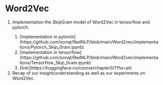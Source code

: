 # Word2Vec
<ol>
  <li>Implementation the SkipGram model of Word2Vec in tensorflow and pytorch.</li>
  <ol>
    <li> [Implementation in pytorch](https://github.com/sonqt/RedNLP/blob/main/Word2vec/implementations/Pytorch_Skip_Gram.ipynb) </li>
    <li> [Implementation in tensorflow](https://github.com/sonqt/RedNLP/blob/main/Word2vec/implementations/Tensorflow_Skip_Gram.ipynb) </li>
    <li> [link](https://huggingface.co/course/chapter0/1?fw=pt)
  </ol>
  <li>Recap of our insight/understanding as well as our experiments on Word2Vec.</li>
</ol>
